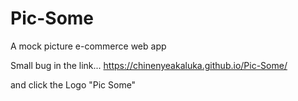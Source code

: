 # Pic-Some
A mock picture e-commerce web app

Small bug in the link...
https://chinenyeakaluka.github.io/Pic-Some/

and click the Logo "Pic Some"
